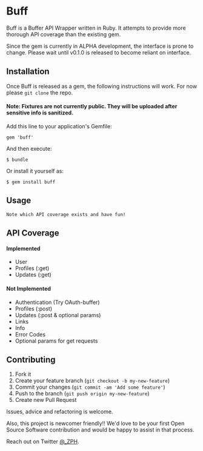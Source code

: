 # Buff

Buff is a Buffer API Wrapper written in Ruby.  It attempts to provide more thorough API coverage than the existing gem.

Since the gem is currently in ALPHA development, the interface is prone to change.  Please wait until v0.1.0 is released to become reliant on interface.

## Installation

Once Buff is released as a gem, the following instructions will work. For now please `git clone` the repo.

#### Note: Fixtures are not currently public. They will be uploaded after sensitive info is sanitized.

Add this line to your application's Gemfile:

    gem 'buff'

And then execute:

    $ bundle

Or install it yourself as:

    $ gem install buff

## Usage

    Note which API coverage exists and have fun!

## API Coverage

#### Implemented

* User
* Profiles (:get)
* Updates (:get)

#### Not Implemented

* Authentication (Try OAuth-buffer)
* Profiles (:post)
* Updates (:post & optional params)
* Links
* Info
* Error Codes
* Optional params for get requests

## Contributing

1. Fork it
2. Create your feature branch (`git checkout -b my-new-feature`)
3. Commit your changes (`git commit -am 'Add some feature'`)
4. Push to the branch (`git push origin my-new-feature`)
5. Create new Pull Request

Issues, advice and refactoring is welcome.

Also, this project is newcomer friendly!! We'd love to be your first Open Source Software contribution and would be happy to assist in that process.

Reach out on Twitter [@_ZPH](http://twitter.com/_ZPH).
